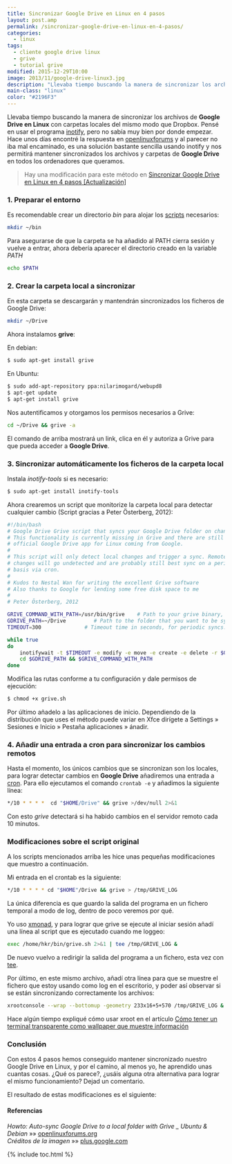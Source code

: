 ```yaml
---
title: Sincronizar Google Drive en Linux en 4 pasos
layout: post.amp
permalink: /sincronizar-google-drive-en-linux-en-4-pasos/
categories:
  - linux
tags:
  - cliente google drive linux
  - grive
  - tutorial grive
modified: 2015-12-29T10:00
image: 2013/11/google-drive-linux3.jpg
description: "Llevaba tiempo buscando la manera de sincronizar los archivos de Google Drive en Linux con carpetas locales del mismo modo que Dropbox. Pensé en usar el programa inotify, pero no sabía muy bien por donde empezar. Hace unos días encontré la respuesta en openlinuxforums y al parecer no iba mal encaminado, es una solución bastante sencilla usando inotify y nos permitirá mantener sincronizados los archivos y carpetas de Google Drive en todos los ordenadores que queramos."
main-class: "linux"
color: "#2196F3"
---
```


<figure>
<a href="/assets/img/2013/11/google-drive-linux3.jpg"><amp-img on="tap:lightbox1" role="button" tabindex="0" layout="responsive" src="/assets/img/2013/11/google-drive-linux3.jpg" title="{{ page.title }}" alt="{{ page.title }}" width="800px" height="701px" /></a>
</figure>

Llevaba tiempo buscando la manera de sincronizar los archivos de **Google Drive en Linux** con carpetas locales del mismo modo que Dropbox. Pensé en usar el programa [inotify][1], pero no sabía muy bien por donde empezar. Hace unos días encontré la respuesta en <a href="https://openlinuxforums.org" title="Foro linux" target="_blank">openlinuxforums</a> y al parecer no iba mal encaminado, es una solución bastante sencilla usando inotify y nos permitirá mantener sincronizados los archivos y carpetas de **Google Drive** en todos los ordenadores que queramos.

> Hay una modificación para este método en <a href="/sincronizar-google-drive-en-linux-en-4-pasos-actualizacion/" title="Sincronizar Google Drive en Linux en 4 pasos [Actualización]">Sincronizar Google Drive en Linux en 4 pasos [Actualización]</a>
<!--ad-->

### 1. Preparar el entorno

Es recomendable crear un directorio *bin* para alojar los [scripts][2] necesarios:

```bash
mkdir ~/bin

```

Para asegurarse de que la carpeta se ha añadido al PATH cierra sesión y vuelve a entrar, ahora debería aparecer el directorio creado en la variable *PATH*

```bash
echo $PATH

```

### 2. Crear la carpeta local a sincronizar

En esta carpeta se descargarán y mantendrán sincronizados los ficheros de Google Drive:

```bash
mkdir ~/Drive

```

Ahora instalamos **grive**:

En debian:

```bash
$ sudo apt-get install grive

```

En Ubuntu:

```bash
$ sudo add-apt-repository ppa:nilarimogard/webupd8
$ apt-get update
$ apt-get install grive

```

Nos autentificamos y otorgamos los permisos necesarios a Grive:

```bash
cd ~/Drive && grive -a

```

El comando de arriba mostrará un link, clica en él y autoriza a Grive para que pueda acceder a **Google Drive**.

### 3. Sincronizar automáticamente los ficheros de la carpeta local

Instala *inotify-tools* si es necesario:

```bash
$ sudo apt-get install inotify-tools

```

Ahora crearemos un script que monitorize la carpeta local para detectar cualquier cambio (Script gracias a Peter Österberg, 2012):

```bash
#!/bin/bash
# Google Drive Grive script that syncs your Google Drive folder on change
# This functionality is currently missing in Grive and there are still no
# official Google Drive app for Linux coming from Google.
#
# This script will only detect local changes and trigger a sync. Remote
# changes will go undetected and are probably still best sync on a periodic
# basis via cron.
#
# Kudos to Nestal Wan for writing the excellent Grive software
# Also thanks to Google for lending some free disk space to me
#
# Peter Österberg, 2012

GRIVE_COMMAND_WITH_PATH=/usr/bin/grive    # Path to your grive binary, change to match your system
GDRIVE_PATH=~/Drive         # Path to the folder that you want to be synced
TIMEOUT=300              # Timeout time in seconds, for periodic syncs. Nicely pointed out by ivanmacx

while true
do
    inotifywait -t $TIMEOUT -e modify -e move -e create -e delete -r $GDRIVE_PATH
    cd $GDRIVE_PATH && $GRIVE_COMMAND_WITH_PATH
done

```

Modifica las rutas conforme a tu configuración y dale permisos de ejecución:

```bash
$ chmod +x grive.sh

```

Por último añadelo a las aplicaciones de inicio. Dependiendo de la distribución que uses el método puede variar en Xfce dirígete a Settings » Sesiones e Inicio » Pestaña aplicaciones » ánadir.

### 4. Añadir una entrada a cron para sincronizar los cambios remotos

Hasta el momento, los únicos cambios que se sincronizan son los locales, para lograr detectar cambios en **Google Drive** añadiremos una entrada a [cron][3]. Para ello ejecutamos el comando `crontab -e` y añadimos la siguiente línea:

```bash
*/10 * * * *  cd "$HOME/Drive" && grive >/dev/null 2>&1

```

Con esto *grive* detectará si ha habido cambios en el servidor remoto cada 10 minutos.

### Modificaciones sobre el script original

A los scripts mencionados arriba les hice unas pequeñas modificaciones que muestro a continuación.

Mi entrada en el crontab es la siguiente:

```bash
*/10 * * * * cd "$HOME"/Drive && grive > /tmp/GRIVE_LOG

```

La única diferencia es que guardo la salida del programa en un fichero temporal a modo de log, dentro de poco veremos por qué.

Yo uso [xmonad][3], y para lograr que grive se ejecute al iniciar sesión añadí una línea al script que es ejecutado cuando me loggeo:

```bash
exec /home/hkr/bin/grive.sh 2>&1 | tee /tmp/GRIVE_LOG &

```

De nuevo vuelvo a redirigir la salida del programa a un fichero, esta vez con [tee][4].

Por último, en este mismo archivo, añadí otra línea para que se muestre el fichero que estoy usando como log en el escritorio, y poder así observar si se están sincronizando correctamente los archivos:

```bash
xrootconsole --wrap --bottomup -geometry 233x16+5+570 /tmp/GRIVE_LOG &

```

Hace algún tiempo expliqué cómo usar xroot en el artículo [Cómo tener un terminal transparente como wallpaper que muestre información][5]

### Conclusión

Con estos 4 pasos hemos conseguido mantener sincronizado nuestro Google Drive en Linux, y por el camino, al menos yo, he aprendido unas cuantas cosas. ¿Qué os parece?, ¿usáis alguna otra alternativa para lograr el mismo funcionamiento? Dejad un comentario.

El resultado de estas modificaciones es el siguiente:

<figure>
<a href="/assets/img/2013/11/Sincronizar-Google-Drive-en-Linux-en-4-pasos.png"><amp-img on="tap:lightbox1" role="button" tabindex="0" layout="responsive" src="/assets/img/2013/11/Sincronizar-Google-Drive-en-Linux-en-4-pasos.png" title="{{ page.title }}" alt="{{ page.title }}" width="1366px" height="768px" /></a>
</figure>

#### Referencias

*Howto: Auto-sync Google Drive to a local folder with Grive _ Ubuntu & Debian* »» <a href="https://openlinuxforums.org/index.php?topic=3144.0" target="_blank">openlinuxforums.org</a>  
*Créditos de la imagen* »» <a href="https://plus.google.com/+MuktwareMagazine/posts/ZPN9MxuV7VR" target="_blank">plus.google.com</a>

[1]: https://elbauldelprogramador.com/ejecutar-un-script-al-modificar-un-fichero-con-inotify/ "Ejecutar un script al modificar un fichero con inotify"
[2]: https://elbauldelprogramador.com/
[3]: /configurar-xmonad-con-trayer-y-fondo-de-pantalla-aleatorio/ "Configurar xmonad con trayer y fondo de pantalla aleatorio"
[4]: https://elbauldelprogramador.com/buscar-archivos-con-locate-mediante-expresiones-regulares-complejas/ "Buscar archivos con locate mediante expresiones regulares"
[5]: /como-tener-un-terminal-transparente-como-wallpaper-que-muestre-informacion/ "Cómo tener un terminal transparente como wallpaper que muestre información"

{% include toc.html %}
